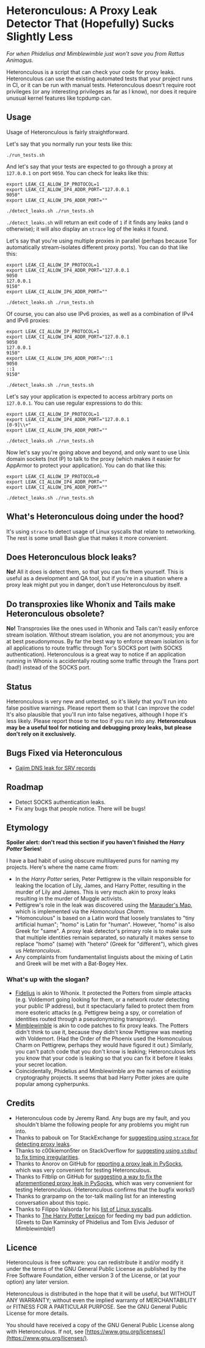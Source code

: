 # Heteronculous: A Proxy Leak Detector That (Hopefully) Sucks Slightly Less

*For when Phidelius and Mimblewimble just won't save you from Rattus Animagus.*

Heteronculous is a script that can check your code for proxy leaks.  Heteronculous can use the existing automated tests that your project runs in CI, or it can be run with manual tests.  Heteronculous doesn't require root privileges (or any interesting privileges as far as I know), nor does it require unusual kernel features like tcpdump can.

## Usage

Usage of Heteronculous is fairly straightforward.

Let's say that you normally run your tests like this:

~~~
./run_tests.sh
~~~

And let's say that your tests are expected to go through a proxy at `127.0.0.1` on port `9050`.  You can check for leaks like this:

~~~
export LEAK_CI_ALLOW_IP_PROTOCOL=1
export LEAK_CI_ALLOW_IP4_ADDR_PORT="127.0.0.1
9050"
export LEAK_CI_ALLOW_IP6_ADDR_PORT=""

./detect_leaks.sh ./run_tests.sh
~~~

`./detect_leaks.sh` will return an exit code of `1` if it finds any leaks (and `0` otherwise); it will also display an `strace` log of the leaks it found.

Let's say that you're using multiple proxies in parallel (perhaps because Tor automatically stream-isolates different proxy ports).  You can do that like this:

~~~
export LEAK_CI_ALLOW_IP_PROTOCOL=1
export LEAK_CI_ALLOW_IP4_ADDR_PORT="127.0.0.1
9050
127.0.0.1
9150"
export LEAK_CI_ALLOW_IP6_ADDR_PORT=""

./detect_leaks.sh ./run_tests.sh
~~~

Of course, you can also use IPv6 proxies, as well as a combination of IPv4 and IPv6 proxies:

~~~
export LEAK_CI_ALLOW_IP_PROTOCOL=1
export LEAK_CI_ALLOW_IP4_ADDR_PORT="127.0.0.1
9050
127.0.0.1
9150"
export LEAK_CI_ALLOW_IP6_ADDR_PORT="::1
9050
::1
9150"

./detect_leaks.sh ./run_tests.sh
~~~

Let's say your application is expected to access arbitrary ports on `127.0.0.1`.  You can use regular expressions to do this:

~~~
export LEAK_CI_ALLOW_IP_PROTOCOL=1
export LEAK_CI_ALLOW_IP4_ADDR_PORT="127.0.0.1
[0-9]\\+"
export LEAK_CI_ALLOW_IP6_ADDR_PORT=""

./detect_leaks.sh ./run_tests.sh
~~~

Now let's say you're going above and beyond, and only want to use Unix domain sockets (not IP) to talk to the proxy (which makes it easier for AppArmor to protect your application).  You can do that like this:

~~~
export LEAK_CI_ALLOW_IP_PROTOCOL=0
export LEAK_CI_ALLOW_IP4_ADDR_PORT=""
export LEAK_CI_ALLOW_IP6_ADDR_PORT=""

./detect_leaks.sh ./run_tests.sh
~~~

## What's Heteronculous doing under the hood?

It's using `strace` to detect usage of Linux syscalls that relate to networking.  The rest is some small Bash glue that makes it more convenient.

## Does Heteronculous block leaks?

**No!**  All it does is detect them, so that you can fix them yourself.  This is useful as a development and QA tool, but if you're in a situation where a proxy leak might put you in danger, don't use Heteronculous by itself.

## Do transproxies like Whonix and Tails make Heteronculous obsolete?

**No!**  Transproxies like the ones used in Whonix and Tails can't easily enforce stream isolation.  Without stream isolation, you are not anonymous; you are at best pseudonymous.  By far the best way to enforce stream isolation is for all applications to route traffic through Tor's SOCKS port (with SOCKS authentication).  Heteronculous is a great way to notice if an application running in Whonix is accidentally routing some traffic through the Trans port (bad!) instead of the SOCKS port.

## Status

Heteronculous is very new and untested, so it's likely that you'll run into false positive warnings.  Please report them so that I can improve the code!  It's also plausible that you'll run into false negatives, although I hope it's less likely.  Please report those to me too if you run into any.  **Heteronculous may be a useful tool for noticing and debugging proxy leaks, but please don't rely on it exclusively.**

## Bugs Fixed via Heteronculous

* [Gajim DNS leak for SRV records](https://dev.gajim.org/gajim/gajim/issues/8538#note_180861)

## Roadmap

* Detect SOCKS authentication leaks.
* Fix any bugs that people notice.  There will be bugs!

## Etymology

**Spoiler alert: don't read this section if you haven't finished the *Harry Potter* Series!**

I have a bad habit of using obscure multilayered puns for naming my projects.  Here's where the name came from:

* In the *Harry Potter* series, Peter Pettigrew is the villain responsible for leaking the location of Lily, James, and Harry Potter, resulting in the murder of Lily and James.  This is very much akin to proxy leaks resulting in the murder of Muggle activists.
* Pettigrew's role in the leak was discovered using the [Marauder's Map](https://www.pottermore.com/writing-by-jk-rowling/the-marauders-map), which is implemented via the *Homonculous Charm*.
* "Homonculous" is based on a Latin word that loosely translates to "tiny artificial human"; "homo" is Latin for "human".  However, "homo" is also Greek for "same".  A proxy leak detector's primary role is to make sure that multiple identities remain separated, so naturally it makes sense to replace "homo" (same) with "hetero" (Greek for "different"), which gives us *Heteronculous*.
* Any complaints from fundamentalist linguists about the mixing of Latin and Greek will be met with a Bat-Bogey Hex.

### What's up with the slogan?

* [Fidelius](https://www.hp-lexicon.org/magic/fidelius-charm/) is akin to Whonix.  It protected the Potters from simple attacks (e.g. Voldemort going looking for them, or a network router detecting your public IP address), but it spectacularly failed to protect them from more esoteric attacks (e.g. Pettigrew being a spy, or correlation of identities routed through a pseudonymizing transproxy).
* [Mimblewimble](https://www.hp-lexicon.org/magic/tongue-tying-curse/) is akin to code patches to fix proxy leaks.  The Potters didn't think to use it, because they didn't know Pettigrew was meeting with Voldemort.  (Had the Order of the Phoenix used the Homonculous Charm on Pettigrew, perhaps they would have figured it out.)  Similarly, you can't patch code that you don't know is leaking; Heteronculous lets you know that your code is leaking so that you can fix it before it leaks your secret location.
* Coincidentally, Phidelius and Mimblewimble are the names of existing cryptography projects.  It seems that bad Harry Potter jokes are quite popular among cypherpunks.

## Credits

* Heteronculous code by Jeremy Rand.  Any bugs are my fault, and you shouldn't blame the following people for any problems you might run into.
* Thanks to pabouk on Tor StackExchange for [suggesting using `strace` for detecting proxy leaks](https://tor.stackexchange.com/a/118).
* Thanks to c00kiemon5ter on StackOverflow for [suggesting using `stdbuf` to fix timing irregularities](https://stackoverflow.com/a/11337109).
* Thanks to Anorov on GitHub for [reporting a proxy leak in PySocks](https://github.com/Anorov/PySocks/issues/22), which was very convenient for testing Heteronculous.
* Thanks to Fitblip on GitHub for [suggesting a way to fix the aforementioned proxy leak in PySocks](https://web.archive.org/web/20161211104525/https://fitblip.pub/2012/11/13/proxying-dns-with-python/), which was very convenient for testing Heteronculous.  (Heteronculous confirms that the bugfix works!)
* Thanks to grarpamp on the tor-talk mailing list for an interesting conversation about this topic.
* Thanks to Filippo Valsorda for his [list of Linux syscalls](https://filippo.io/linux-syscall-table/).
* Thanks to [The Harry Potter Lexicon](https://www.hp-lexicon.org/) for feeding my bad pun addiction.  (Greets to Dan Kaminsky of Phidelius and Tom Elvis Jedusor of Mimblewimble!)

## Licence

Heteronculous is free software: you can redistribute it and/or modify
it under the terms of the GNU General Public License as published by
the Free Software Foundation, either version 3 of the License, or
(at your option) any later version.

Heteronculous is distributed in the hope that it will be useful,
but WITHOUT ANY WARRANTY; without even the implied warranty of
MERCHANTABILITY or FITNESS FOR A PARTICULAR PURPOSE.  See the
GNU General Public License for more details.

You should have received a copy of the GNU General Public License
along with Heteronculous.  If not, see [https://www.gnu.org/licenses/](https://www.gnu.org/licenses/).
